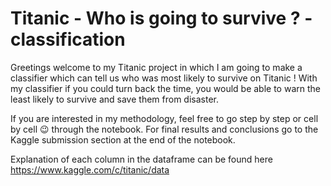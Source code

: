 # Titanic - Who is going to survive ? - classification

Greetings welcome to my Titanic project in which I am going to make a classifier which can tell us who was most likely to survive on Titanic !
With my classifier if you could turn back the time, you would be able to warn the least likely to survive and save them from disaster.

If you are interested in my methodology, feel free to go step by step or cell by cell 😉 through the notebook.
For final results and conclusions go to the Kaggle submission section at the end of the notebook.

Explanation of each column in the dataframe can be found here https://www.kaggle.com/c/titanic/data
